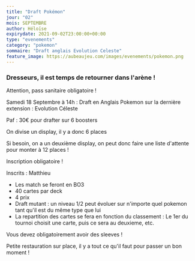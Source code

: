 ```yaml
---
title: "Draft Pokémon"
jour: "02"
mois: SEPTEMBRE
author: Héloïse
expirydate: 2021-09-02T23:00:00+00:00
type: "evenements"
category: "pokemon"
sommaire: "Draft anglais Evolution Celeste"
feature_image: https://aubeaujeu.com/images/evenements/pokemon.png
---
```

### Dresseurs, il est temps de retourner dans l'arène !

Attention, pass sanitaire obligatoire !

Samedi 18 Septembre à 14h : Draft en Anglais Pokemon sur la dernière extension : Evolution Céleste

Paf : 30€ pour drafter sur 6 boosters

On divise un display, il y a donc 6 places

Si besoin, on a un deuxième display, on peut donc faire une liste d'attente pour monter à 12 places !

Inscription obligatoire !

Inscrits :
Matthieu

- Les match se feront en BO3
- 40 cartes par deck
- 4 prix
- Draft mutant : un niveau 1/2 peut évoluer sur n'importe quel pokemon tant qu'il est du même type que lui
- La repartition des cartes se fera en fonction du classement : Le 1er du tournoi choisit une carte, puis ce sera au deuxieme, etc.

Vous devez obligatoirement avoir des sleeves !

Petite restauration sur place, il y a tout ce qu'il faut pour passer un bon moment !
